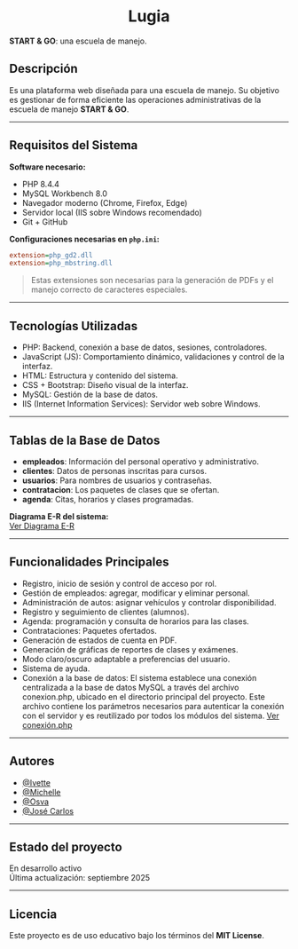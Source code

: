 <h1 align="center">Lugia</h1>   

**START & GO**: una escuela de manejo.

## Descripción
Es una plataforma web diseñada para una escuela de manejo. Su objetivo es gestionar de forma eficiente las operaciones administrativas de la escuela de manejo **START & GO**.

---

## Requisitos del Sistema

**Software necesario:**
- PHP 8.4.4
- MySQL Workbench 8.0
- Navegador moderno (Chrome, Firefox, Edge)
- Servidor local (IIS sobre Windows recomendado)
- Git + GitHub 

**Configuraciones necesarias en `php.ini`:**
```ini
extension=php_gd2.dll
extension=php_mbstring.dll
```
> Estas extensiones son necesarias para la generación de PDFs y el manejo correcto de caracteres especiales.

---

## Tecnologías Utilizadas  

- PHP: Backend, conexión a base de datos, sesiones, controladores.  
- JavaScript (JS): Comportamiento dinámico, validaciones y control de la interfaz.  
- HTML: Estructura y contenido del sistema.  
- CSS + Bootstrap: Diseño visual de la interfaz. 
- MySQL: Gestión de la base de datos.  
- IIS (Internet Information Services): Servidor web sobre Windows.

---

## Tablas de la Base de Datos

- **empleados**: Información del personal operativo y administrativo.
- **clientes**: Datos de personas inscritas para cursos.
- **usuarios**: Para nombres de usuarios y contraseñas.
- **contratacion**: Los paquetes de clases que se ofertan.
- **agenda**: Citas, horarios y clases programadas.

 **Diagrama E-R del sistema:**  
[Ver Diagrama E-R](https://github.com/MichelIvette/Lugia-/blob/main/Pag.Web/BasesDeDatos/Diagrama%20E-R.jpg)

---

## Funcionalidades Principales

- Registro, inicio de sesión y control de acceso por rol.
- Gestión de empleados: agregar, modificar y eliminar personal.
- Administración de autos: asignar vehículos y controlar disponibilidad.
- Registro y seguimiento de clientes (alumnos).
- Agenda: programación y consulta de horarios para las clases.
- Contrataciones: Paquetes ofertados.
- Generación de estados de cuenta en PDF.
- Generación de gráficas de reportes de clases y exámenes.
- Modo claro/oscuro adaptable a preferencias del usuario.
- Sistema de ayuda.
-  Conexión a la base de datos: El sistema establece una conexión centralizada a la base de datos MySQL a través del archivo conexion.php, ubicado en el directorio principal del proyecto. Este archivo contiene los parámetros necesarios para autenticar la conexión con el servidor y es reutilizado por todos los módulos del sistema.  [Ver conexión.php](https://github.com/MichelIvette/Lugia-/blob/main/Pag.Web/escuela_manejo/conexion.php)

---

## Autores

- [@Ivette](https://github.com/MichelIvette)
- [@Michelle](https://github.com/ItsMichh) 
- [@Osva](https://github.com/Osvadeb)
- [@José Carlos](https://github.com/)  

---

## Estado del proyecto

En desarrollo activo  
Última actualización: septiembre 2025  

---

## Licencia


Este proyecto es de uso educativo bajo los términos del **MIT License**.

